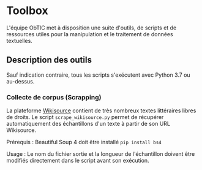 # Toolbox

L'équipe ObTIC met à disposition une suite d'outils, de scripts et de ressources utiles pour la manipulation et le traitement de données textuelles.

## Description des outils

Sauf indication contraire, tous les scripts s'exécutent avec Python 3.7 ou au-dessus.

### Collecte de corpus (Scrapping)
La plateforme [Wikisource](https://fr.wikisource.org/wiki/Wikisource:Accueil) contient de très nombreux textes littéraires libres de droits. Le script `scrape_wikisource.py` permet de récupérer automatiquement des échantillons d'un texte à partir de son URL Wikisource.

Prérequis : Beautiful Soup 4 doit être installé 
`pip install bs4`

Usage : Le nom du fichier sortie et la longueur de l'échantillon doivent être modifiés directement dans le script avant son exécution.

